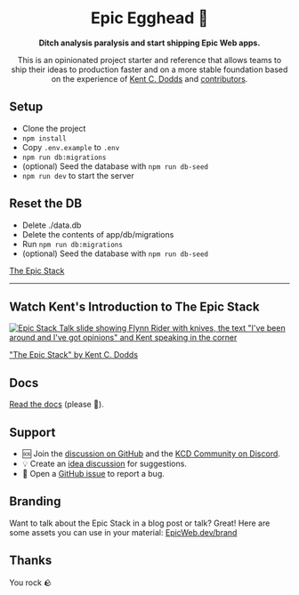 <div align="center">
  <h1 align="center">Epic Egghead 🚀</h1>
  <strong align="center">
    Ditch analysis paralysis and start shipping Epic Web apps.
  </strong>
  <p>
    This is an opinionated project starter and reference that allows teams to
    ship their ideas to production faster and on a more stable foundation based
    on the experience of <a href="https://kentcdodds.com">Kent C. Dodds</a> and
    <a href="https://github.com/epicweb-dev/epic-stack/graphs/contributors">contributors</a>.
  </p>
</div>

## Setup

- Clone the project
- `npm install`
- Copy `.env.example` to `.env`
- `npm run db:migrations`
- (optional) Seed the database with `npm run db-seed`
- `npm run dev` to start the server

## Reset the DB

- Delete ./data.db
- Delete the contents of app/db/migrations
- Run `npm run db:migrations`
- (optional) Seed the database with `npm run db-seed`

[The Epic Stack](https://www.epicweb.dev/epic-stack)

<hr />

## Watch Kent's Introduction to The Epic Stack

[![Epic Stack Talk slide showing Flynn Rider with knives, the text "I've been around and I've got opinions" and Kent speaking in the corner](https://github-production-user-asset-6210df.s3.amazonaws.com/1500684/277818553-47158e68-4efc-43ae-a477-9d1670d4217d.png)](https://www.epicweb.dev/talks/the-epic-stack)

["The Epic Stack" by Kent C. Dodds](https://www.epicweb.dev/talks/the-epic-stack)

## Docs

[Read the docs](https://github.com/epicweb-dev/epic-stack/blob/main/docs)
(please 🙏).

## Support

- 🆘 Join the
  [discussion on GitHub](https://github.com/epicweb-dev/epic-stack/discussions)
  and the [KCD Community on Discord](https://kcd.im/discord).
- 💡 Create an
  [idea discussion](https://github.com/epicweb-dev/epic-stack/discussions/new?category=ideas)
  for suggestions.
- 🐛 Open a [GitHub issue](https://github.com/epicweb-dev/epic-stack/issues) to
  report a bug.

## Branding

Want to talk about the Epic Stack in a blog post or talk? Great! Here are some
assets you can use in your material:
[EpicWeb.dev/brand](https://epicweb.dev/brand)

## Thanks

You rock 🪨
